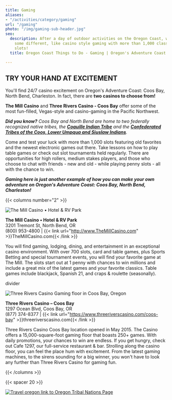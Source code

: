 ```yaml
---
title: Gaming
aliases:
- "/activities/category/gaming"
url: "/gaming"
photo: "/img/gaming-sub-header.jpg"
seo:
  description: After a day of outdoor activities on the Oregon Coast, why not try
    some different, like casino style gaming with more than 1,000 classic and new
    slots!
  title: Oregon Coast Things to Do - Gaming | Oregon's Adventure Coast

---
```

## TRY YOUR HAND AT EXCITEMENT

You'll find 24/7 casino excitement on Oregon's Adventure Coast: Coos Bay, North Bend, Charleston. In fact, there are **two casinos to choose from!**

**The Mill Casino** and **Three Rivers Casino - Coos Bay** offer some of the most fun-filled, Vegas-style and casino-gaming in the Pacific Northwest.

**_Did you know?_** _Coos Bay and North Bend are home to two federally recognized native tribes, the_ [**_Coquille Indian Tribe_**](/tribal-heritage-coquilles/) _and the_ [**_Confederated Tribes of the Coos, Lower Umpqua and Siuslaw Indians_**](/tribal-heritage-confederated/)_._

Come and test your luck with more than 1,000 slots featuring old favorites and the newest electronic games out there. Take lessons on how to play table games or check out slot tournaments held regularly. There are opportunities for high rollers, medium stakes players, and those who choose to chat with friends - new and old - while playing penny slots - all with the chance to win.

**_Gaming here is just another example of how you can make your own adventure on Oregon's Adventure Coast: Coos Bay, North Bend, Charleston!_**

{{< columns number="2" >}}

![The Mill Casino • Hotel & RV Park](/img/slots_foursome.jpg)

**The Mill Casino • Hotel & RV Park**  
3201 Tremont St, North Bend, OR  
(800) 953-4800 | {{< link url="http://www.TheMillCasino.com" >}}TheMillCasino.com{{< /link >}}

You will find gaming, lodging, dining, and entertainment in an exceptional casino environment. With over 700 slots, card and table games, plus Sports Betting and special tournament events, you will find your favorite game at The Mill. The slots start out at 1 penny with chances to win millions and include a great mix of the latest games and your favorite classics. Table games include blackjack, Spanish 21, and craps & roulette (seasonally).

divider

![Three Rivers Casino Gaming floor in Coos Bay, Oregon](/img/three-rivers-casino-column-header.jpg)

**Three Rivers Casino – Coos Bay**  
1297 Ocean Blvd, Coos Bay, OR  
(877) 374-8377 | {{< link url="https://www.threeriverscasino.com/coos-bay" >}}threeriverscasino.com{{< /link >}}

Three Rivers Casino Coos Bay location opened in May 2015. The Casino offers a 15,000-square-foot gaming floor that boasts 250+ games. With daily promotions, your chances to win are endless. If you get hungry, check out Cafe 1297, our full-service restaurant & bar. Strolling along the casino floor, you can feel the place hum with excitement. From the latest gaming machines, to the sirens sounding for a big winner, you won't have to look any further than Three Rivers Casino for gaming fun.

{{< /columns >}}

{{< spacer 20 >}}

[![Travel oregon link to Oregon Tribal Nations Page](/img/traveloregon-indianbutton-695x125.jpg)](https://traveloregon.com/places-to-go/tribal-nations)